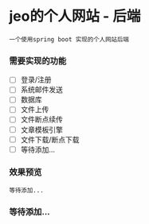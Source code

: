 # jeo的个人网站 - 后端
    一个使用spring boot 实现的个人网站后端
### 需要实现的功能
- [ ] 登录/注册
- [ ] 系统邮件发送
- [ ] 数据库
- [ ] 文件上传
- [ ] 文件断点续传
- [ ] 文章模板引擎
- [ ] 文件下载/断点下载
- [ ] 等待添加...
### 效果预览
    等待添加...

### 等待添加...